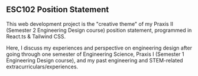## ESC102 Position Statement

This web development project is the "creative theme" of my Praxis II (Semester 2 Engineering Design course) position statement, programmed in React.ts & Tailwind CSS. 

Here, I discuss my experiences and perspective on engineering design after going through one semester of Engineering Science, Praxis I (Semester 1 Engineering Design course), and my past engineering and STEM-related extracurriculars/experiences.